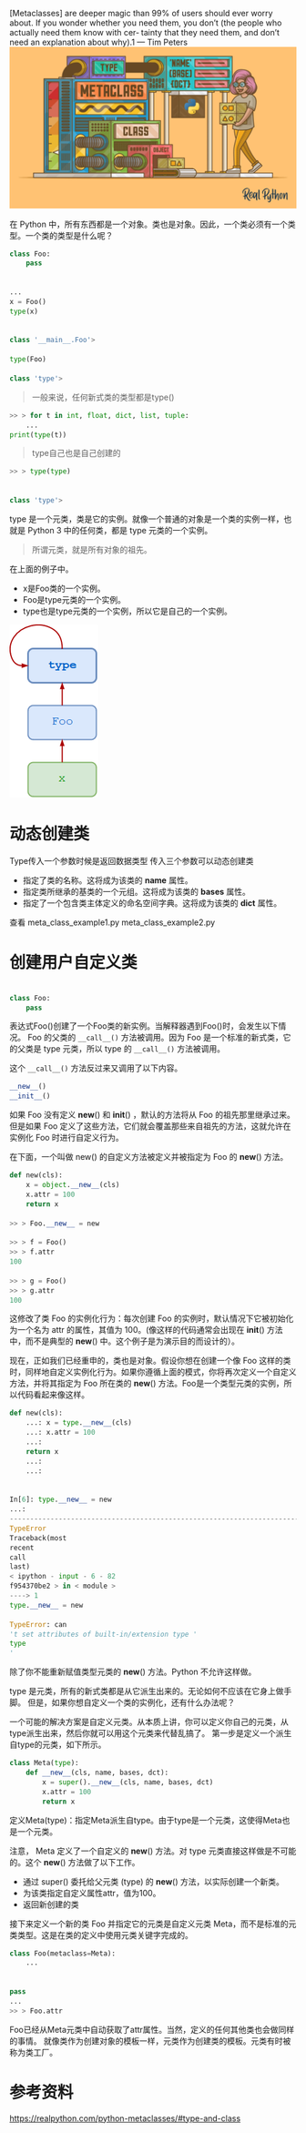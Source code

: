 [Metaclasses] are deeper magic than 99% of users should ever worry about. If you wonder whether you need them, you
don’t (the people who actually need them know with cer‐ tainty that they need them, and don’t need an explanation about
why).1 — Tim Peters
![avatar](Python-Metaclasses_Watermarked.png)

在 Python 中，所有东西都是一个对象。类也是对象。因此，一个类必须有一个类型。一个类的类型是什么呢？

```python
class Foo:
    pass


...
x = Foo()
type(x)


class '__main__.Foo'>

type(Foo)

class 'type'>
```

> 一般来说，任何新式类的类型都是type()

```python
>> > for t in int, float, dict, list, tuple:
    ...
print(type(t))
```

> type自己也是自己创建的

```python
>> > type(type)


class 'type'>
```

type 是一个元类，类是它的实例。就像一个普通的对象是一个类的实例一样，也就是 Python 3 中的任何类，都是 type 元类的一个实例。
> 所谓元类，就是所有对象的祖先。

在上面的例子中。

- x是Foo类的一个实例。
- Foo是type元类的一个实例。
- type也是type元类的一个实例，所以它是自己的一个实例。

![avatar](class-chain.png)

# 动态创建类

Type传入一个参数时候是返回数据类型 传入三个参数可以动态创建类

- <name> 指定了类的名称。这将成为该类的 __name__ 属性。
- <bases> 指定类所继承的基类的一个元组。这将成为该类的 __bases__ 属性。
- <dct>指定了一个包含类主体定义的命名空间字典。这将成为该类的 __dict__ 属性。

查看 meta_class_example1.py meta_class_example2.py

# 创建用户自定义类

```python

class Foo:
    pass
```

表达式Foo()创建了一个Foo类的新实例。当解释器遇到Foo()时，会发生以下情况。 Foo 的父类的 `__call__()` 方法被调用。因为 Foo 是一个标准的新式类，它的父类是 type 元类，所以 type
的 `__call__()` 方法被调用。

这个 `__call__()` 方法反过来又调用了以下内容。

```python
__new__()
__init__()
```

如果 Foo 没有定义 __new__() 和 __init__() ，默认的方法将从 Foo 的祖先那里继承过来。但是如果 Foo 定义了这些方法，它们就会覆盖那些来自祖先的方法，这就允许在实例化 Foo 时进行自定义行为。

在下面，一个叫做 new() 的自定义方法被定义并被指定为 Foo 的 __new__() 方法。

```python
def new(cls):
    x = object.__new__(cls)
    x.attr = 100
    return x

>> > Foo.__new__ = new

>> > f = Foo()
>> > f.attr
100

>> > g = Foo()
>> > g.attr
100
```

这修改了类 Foo 的实例化行为：每次创建 Foo 的实例时，默认情况下它被初始化为一个名为 attr 的属性，其值为 100。(像这样的代码通常会出现在 __init__() 方法中，而不是典型的 __new__()
中。这个例子是为演示目的而设计的）。

现在，正如我们已经重申的，类也是对象。假设你想在创建一个像 Foo 这样的类时，同样地自定义实例化行为。如果你遵循上面的模式，你将再次定义一个自定义方法，并将其指定为 Foo 所在类的 __new__()
方法。Foo是一个类型元类的实例，所以代码看起来像这样。

```python
def new(cls):
    ...: x = type.__new__(cls)
    ...: x.attr = 100
    ...:
    return x
    ...:
    ...:


In[6]: type.__new__ = new
...:
---------------------------------------------------------------------------
TypeError
Traceback(most
recent
call
last)
< ipython - input - 6 - 82
f954370be2 > in < module >
----> 1
type.__new__ = new

TypeError: can
't set attributes of built-in/extension type '
type
'
```

除了你不能重新赋值类型元类的 __new__() 方法。Python 不允许这样做。

type 是元类，所有的新式类都是从它派生出来的。无论如何不应该在它身上做手脚。 但是，如果你想自定义一个类的实例化，还有什么办法呢？

一个可能的解决方案是自定义元类。从本质上讲，你可以定义你自己的元类，从type派生出来，然后你就可以用这个元类来代替乱搞了。 第一步是定义一个派生自type的元类，如下所示。

```python
class Meta(type):
    def __new__(cls, name, bases, dct):
        x = super().__new__(cls, name, bases, dct)
        x.attr = 100
        return x
```

定义Meta(type)：指定Meta派生自type。由于type是一个元类，这使得Meta也是一个元类。

注意， Meta 定义了一个自定义的 __new__() 方法。对 type 元类直接这样做是不可能的。这个 __new__() 方法做了以下工作。

- 通过 super() 委托给父元类 (type) 的 __new__() 方法，以实际创建一个新类。
- 为该类指定自定义属性attr，值为100。
- 返回新创建的类

接下来定义一个新的类 Foo 并指定它的元类是自定义元类 Meta，而不是标准的元类类型。这是在类的定义中使用元类关键字完成的。

```python
class Foo(metaclass=Meta):
    ...


pass
...
>> > Foo.attr
```

Foo已经从Meta元类中自动获取了attr属性。当然，定义的任何其他类也会做同样的事情。 就像类作为创建对象的模板一样，元类作为创建类的模板。元类有时被称为类工厂。

# 参考资料

https://realpython.com/python-metaclasses/#type-and-class
